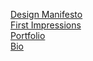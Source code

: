 [Design Manifesto](https://github.com/HanaRybar/english-for-designers/blob/main/01-design-manifesto/manifesto.md)    
[First Impressions](https://github.com/HanaRybar/english-for-designers/blob/main/02-bio/first-impressions.md)   
[Portfolio](https://github.com/HanaRybar/english-for-designers/blob/main/02-bio/portfolio.md)  
[Bio](https://github.com/HanaRybar/english-for-designers/blob/main/02-bio/bio.md)  
